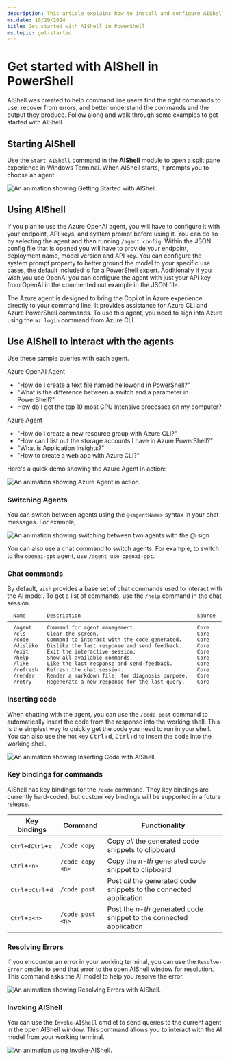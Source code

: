 ```yaml
---
description: This article explains how to install and configure AIShell, and get started chatting with an AI assistant in PowerShell.
ms.date: 10/29/2024
title: Get started with AIShell in PowerShell
ms.topic: get-started
---
```

# Get started with AIShell in PowerShell

AIShell was created to help command line users find the right commands to use, recover from errors,
and better understand the commands and the output they produce. Follow along and walk through some
examples to get started with AIShell.

## Starting AIShell

Use the `Start-AIShell` command in the **AIShell** module to open a split pane experience in Windows
Terminal. When AIShell starts, it prompts you to choose an agent.

![An animation showing Getting Started with AIShell.][01]

## Using AIShell

If you plan to use the Azure OpenAI agent, you will have to configure it with your endpoint, API
keys, and system prompt before using it. You can do so by selecting the agent and then running
`/agent config`. Within the JSON config file that is opened you will have to provide your endpoint,
deployment name, model version and API key. You can configure the system prompt property to better
ground the model to your specific use cases, the default included is for a PowerShell expert.
Additionally if you wish you use OpenAI you can configure the agent with just your API key from
OpenAI in the commented out example in the JSON file.

The Azure agent is designed to bring the Copilot in Azure experience directly to your command line.
It provides assistance for Azure CLI and Azure PowerShell commands. To use this agent, you need to
sign into Azure using the `az login` command from Azure CLI.

## Use AIShell to interact with the agents

Use these sample queries with each agent.

Azure OpenAI Agent

- "How do I create a text file named helloworld in PowerShell?"
- "What is the difference between a switch and a parameter in PowerShell?"
- How do I get the top 10 most CPU intensive processes on my computer?

Azure Agent

- "How do I create a new resource group with Azure CLI?"
- "How can I list out the storage accounts I have in Azure PowerShell?"
- "What is Application Insights?"
- "How to create a web app with Azure CLI?"

Here's a quick demo showing the Azure Agent in action:

![An animation showing Azure Agent in action.][02]

### Switching Agents

You can switch between agents using the `@<agentName>` syntax in your chat messages. For example,

![An animation showing switching between two agents with the @ sign][06]

You can also use a chat command to switch agents. For example, to switch to the `openai-gpt` agent,
use `/agent use openai-gpt`.

### Chat commands

By default, `aish` provides a base set of chat commands used to interact with the AI model. To get a
list of commands, use the `/help` command in the chat session.

```
  Name       Description                                      Source
──────────────────────────────────────────────────────────────────────
  /agent     Command for agent management.                    Core
  /cls       Clear the screen.                                Core
  /code      Command to interact with the code generated.     Core
  /dislike   Dislike the last response and send feedback.     Core
  /exit      Exit the interactive session.                    Core
  /help      Show all available commands.                     Core
  /like      Like the last response and send feedback.        Core
  /refresh   Refresh the chat session.                        Core
  /render    Render a markdown file, for diagnosis purpose.   Core
  /retry     Regenerate a new response for the last query.    Core
```

### Inserting code

When chatting with the agent, you can use the `/code post` command to automatically insert
the code from the response into the working shell. This is the simplest way to quickly get the code
you need to run in your shell. You can also use the hot key <kbd>Ctrl</kbd>+<kbd>d</kbd>,
<kbd>Ctrl</kbd>+<kbd>d</kbd> to insert the code into the working shell.

![An animation showing Inserting Code with AIShell.][03]

### Key bindings for commands

AIShell has key bindings for the `/code` command. They key bindings are currently hard-coded, but
custom key bindings will be supported in a future release.

|                       Key bindings                       |     Command      |                            Functionality                            |
| -------------------------------------------------------- | ---------------- | ------------------------------------------------------------------- |
| <kbd>Ctrl+d</kbd><kbd>Ctrl</kbd>+<kbd>c</kbd>            | `/code copy`     | Copy _all_ the generated code snippets to clipboard                 |
| <kbd>Ctrl</kbd>+<kbd>\<n\></kbd>                         | `/code copy <n>` | Copy the _n-th_ generated code snippet to clipboard                 |
| <kbd>Ctrl</kbd>+<kbd>d</kbd><kbd>Ctrl</kbd>+<kbd>d</kbd> | `/code post`     | Post _all_ the generated code snippets to the connected application |
| <kbd>Ctrl</kbd>+<kbd>d</kbd><kbd>\<n\></kbd>             | `/code post <n>` | Post the _n-th_ generated code snippet to the connected application |

### Resolving Errors

If you encounter an error in your working terminal, you can use the `Resolve-Error` cmdlet to send
that error to the open AIShell window for resolution. This command asks the AI model to help you
resolve the error.

![An animation showing Resolving Errors with AIShell.][05]

### Invoking AIShell

You can use the `Invoke-AIShell` cmdlet to send queries to the current agent in the open AIShell window.
This command allows you to interact with the AI model from your working terminal.

![An animation using Invoke-AIShell.][04]

<!-- link references -->
[01]: media/startAISHell.gif
[02]: media/AzureAgent.gif
[03]: media/InsertCode.gif
[04]: media/InvokeAIShell.gif
[05]: media/ResolveError.gif
[06]: media/SwitchingAgents.gif
